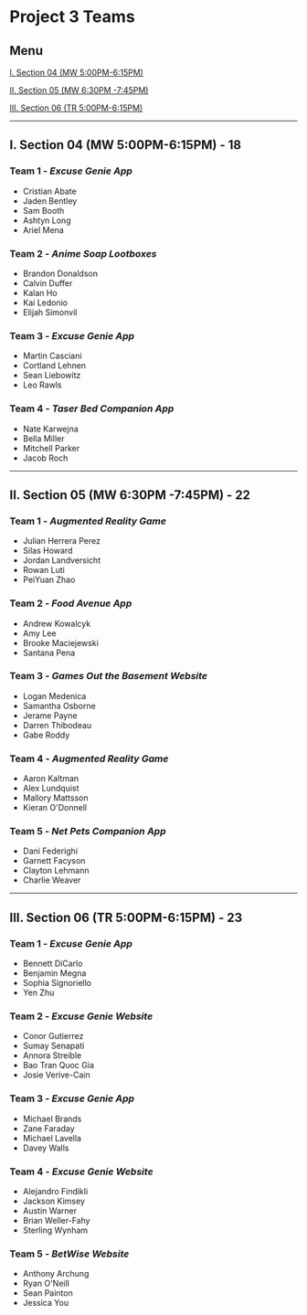 # Project 3 Teams

## Menu

[I. Section 04 (MW 5:00PM-6:15PM)](#i-section-04-mw-500pm-615pm---18)

[II. Section 05 (MW 6:30PM -7:45PM)](#ii-section-05-mw-630pm--745pm---22)

[III. Section 06 (TR 5:00PM-6:15PM)](#iii-section-06-tr-500pm-615pm---23)

---

## I. Section 04 (MW 5:00PM-6:15PM) - 18

### Team 1 - *Excuse Genie App*
- Cristian Abate
- Jaden Bentley
- Sam Booth
- Ashtyn Long
- Ariel Mena

### Team 2 - *Anime Soap Lootboxes*
- Brandon Donaldson
- Calvin Duffer
- Kalan Ho
- Kai Ledonio
- Elijah Simonvil
  
### Team 3 - *Excuse Genie App*
- Martin Casciani
- Cortland Lehnen
- Sean Liebowitz
- Leo Rawls

### Team 4 - *Taser Bed Companion App*
- Nate Karwejna
- Bella Miller
- Mitchell Parker
- Jacob Roch

---

## II. Section 05 (MW 6:30PM -7:45PM) - 22

### Team 1 - *Augmented Reality Game*
- Julian Herrera Perez
- Silas Howard
- Jordan Landversicht
- Rowan Luti
- PeiYuan Zhao

### Team 2 - *Food Avenue App*
- Andrew Kowalcyk
- Amy Lee
- Brooke Maciejewski
- Santana Pena

### Team 3 - *Games Out the Basement Website*
- Logan Medenica
- Samantha Osborne
- Jerame Payne
- Darren Thibodeau
- Gabe Roddy

### Team 4 - *Augmented Reality Game*
- Aaron Kaltman
- Alex Lundquist
- Mallory Mattsson
- Kieran O'Donnell


### Team 5 - *Net Pets Companion App*
- Dani Federighi
- Garnett Facyson
- Clayton Lehmann
- Charlie Weaver

---

## III. Section 06 (TR 5:00PM-6:15PM) - 23

### Team 1 - *Excuse Genie App*
- Bennett DiCarlo
- Benjamin Megna
- Sophia Signoriello
- Yen Zhu

### Team 2 - *Excuse Genie Website*
- Conor Gutierrez
- Sumay Senapati
- Annora Streible
- Bao Tran Quoc Gia
- Josie Verive-Cain

### Team 3 - *Excuse Genie App*
- Michael Brands
- Zane Faraday
- Michael Lavella
- Davey Walls

### Team 4 - *Excuse Genie Website*
- Alejandro Findikli
- Jackson Kimsey
- Austin Warner
- Brian Weller-Fahy
- Sterling Wynham

### Team 5 - *BetWise Website*
- Anthony Archung
- Ryan O'Neill
- Sean Painton
- Jessica You
